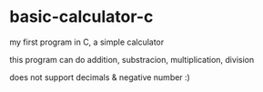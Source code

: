 # basic-calculator-c
my first program in C, a simple calculator

this program can do addition, substracion, multiplication, division

does not support decimals & negative number :)
